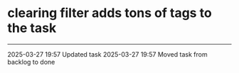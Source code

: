 clearing filter adds tons of tags to the task
===

---

2025-03-27 19:57	Updated task
2025-03-27 19:57	Moved task from backlog to done